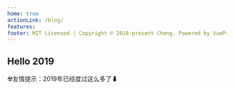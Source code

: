 ```yaml
---
home: true
actionLink: /blog/
features:
footer: MIT Licensed | Copyright © 2018-present Cheng. Powered by VuePress.
---
```


<terminal/>

## Hello 2019

☢️友情提示：2019年已经度过这么多了⬇

<year-progress/>
